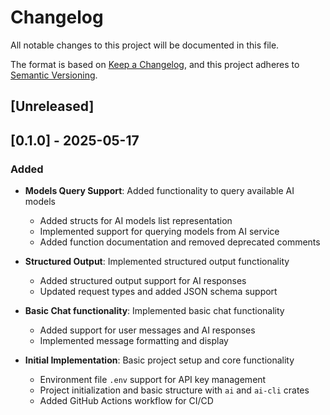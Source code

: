 # Changelog

All notable changes to this project will be documented in this file.

The format is based on [Keep a Changelog](https://keepachangelog.com/en/1.0.0/),
and this project adheres to [Semantic Versioning](https://semver.org/spec/v2.0.0.html).

## [Unreleased]

## [0.1.0] - 2025-05-17

### Added
- **Models Query Support**: Added functionality to query available AI models
  - Added structs for AI models list representation
  - Implemented support for querying models from AI service
  - Added function documentation and removed deprecated comments

- **Structured Output**: Implemented structured output functionality
  - Added structured output support for AI responses
  - Updated request types and added JSON schema support

- **Basic Chat functionality**: Implemented basic chat functionality
  - Added support for user messages and AI responses
  - Implemented message formatting and display

- **Initial Implementation**: Basic project setup and core functionality
  - Environment file `.env` support for API key management
  - Project initialization and basic structure with `ai` and `ai-cli` crates
  - Added GitHub Actions workflow for CI/CD
